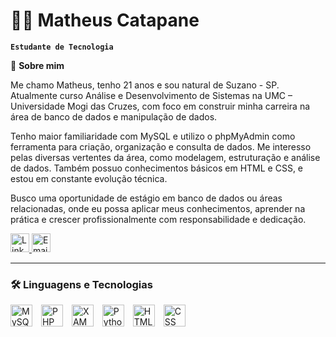 # 👨‍💻 Matheus Catapane

**`Estudante de Tecnologia`**

👋 **Sobre mim**

Me chamo Matheus, tenho 21 anos e sou natural de Suzano - SP. Atualmente curso Análise e Desenvolvimento de Sistemas na UMC – Universidade Mogi das Cruzes, com foco em construir minha carreira na área de banco de dados e manipulação de dados.

Tenho maior familiaridade com MySQL e utilizo o phpMyAdmin como ferramenta para criação, organização e consulta de dados. Me interesso pelas diversas vertentes da área, como modelagem, estruturação e análise de dados. Também possuo conhecimentos básicos em HTML e CSS, e estou em constante evolução técnica.

Busco uma oportunidade de estágio em banco de dados ou áreas relacionadas, onde eu possa aplicar meus conhecimentos, aprender na prática e crescer profissionalmente com responsabilidade e dedicação.

<p align="left">
  <a href="https://www.linkedin.com/in/matheus-nascimento-catapane/" target="_blank">
    <img 
      src="https://cdn.jsdelivr.net/gh/devicons/devicon/icons/linkedin/linkedin-original.svg" 
      alt="LinkedIn" 
      title="Me siga no LinkedIn"
      width="30"
    />
    </a>
 <a href="mailto:catapane76@gmail.com" target="_blank">
    <img 
      src="https://upload.wikimedia.org/wikipedia/commons/4/4e/Gmail_Icon.png" 
      alt="Email" 
      title="Me envie um e-mail"
      width="30"
    />
  </a>
</p>

---

<h3>🛠️ Linguagens e Tecnologias</h3>

<p>
  <!-- MySQL -->
  <img src="https://cdn.jsdelivr.net/gh/devicons/devicon/icons/mysql/mysql-original.svg" 
       title="MySQL" alt="MySQL" width="35" style="padding-right:10px;" />
  <img src="https://cdn.jsdelivr.net/gh/devicons/devicon/icons/php/php-original.svg" 
       title="PHP" alt="PHP" width="35" style="padding-right:10px;" />
<!-- XAMPP (usando ícone genérico de servidor local) -->
  <img src="https://img.icons8.com/fluency/48/000000/server.png" 
       title="XAMPP" alt="XAMPP" width="35" style="padding-right:10px;" />
<!-- Python -->
  <img src="https://cdn.jsdelivr.net/gh/devicons/devicon/icons/python/python-original.svg" 
       title="Python" alt="Python" width="35" style="padding-right:10px;" />
<!-- HTML -->
  <img src="https://cdn.jsdelivr.net/gh/devicons/devicon/icons/html5/html5-original.svg" 
       title="HTML" alt="HTML" width="35" style="padding-right:10px;" />
<!-- CSS -->
  <img src="https://cdn.jsdelivr.net/gh/devicons/devicon/icons/css3/css3-original.svg" 
       title="CSS" alt="CSS" width="35" style="padding-right:10px;" />
</p>

<br/>

